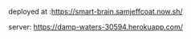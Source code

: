 deployed at :https://smart-brain.samjeffcoat.now.sh/

server: https://damp-waters-30594.herokuapp.com/



